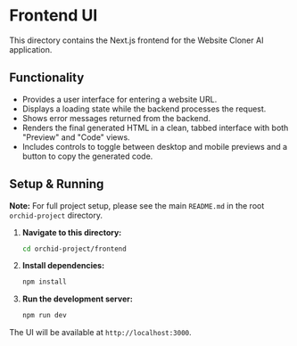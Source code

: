 # Frontend UI

This directory contains the Next.js frontend for the Website Cloner AI application.

## Functionality

- Provides a user interface for entering a website URL.
- Displays a loading state while the backend processes the request.
- Shows error messages returned from the backend.
- Renders the final generated HTML in a clean, tabbed interface with both "Preview" and "Code" views.
- Includes controls to toggle between desktop and mobile previews and a button to copy the generated code.

## Setup & Running

**Note:** For full project setup, please see the main `README.md` in the root `orchid-project` directory.

1.  **Navigate to this directory:**
    ```bash
    cd orchid-project/frontend
    ```

2.  **Install dependencies:**
    ```bash
    npm install
    ```

3.  **Run the development server:**
    ```bash
    npm run dev
    ```
The UI will be available at `http://localhost:3000`.
